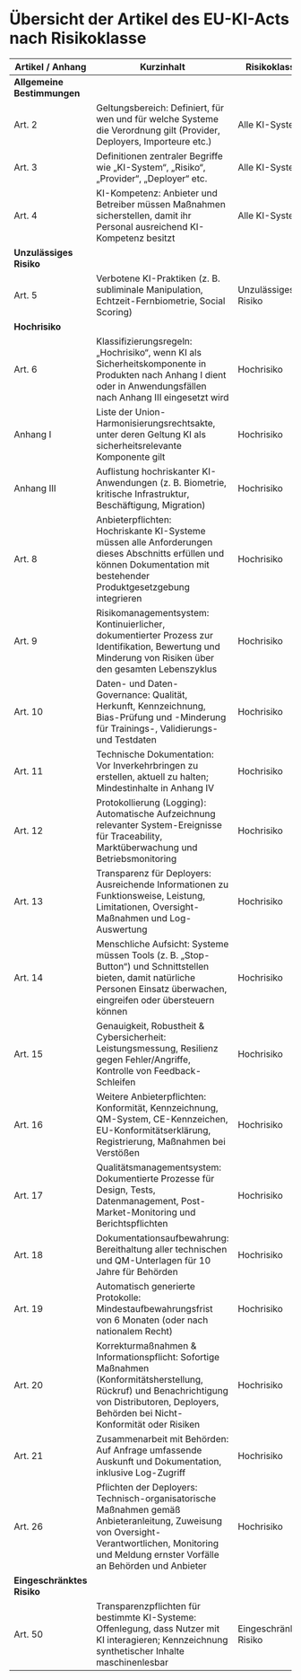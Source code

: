 # Übersicht der Artikel des EU-KI-Acts nach Risikoklasse

| Artikel / Anhang                  | Kurzinhalt                                                                                                                                                                                                                                            | Risikoklasse           |
|-----------------------------------|--------------------------------------------------------------------------------------------------------------------------------------------------------------------------------------------------------------------------------------------------------|------------------------|
| **Allgemeine Bestimmungen**       |                                                                                                                                                                                                                                                        |                        |
| Art. 2                            | Geltungsbereich: Definiert, für wen und für welche Systeme die Verordnung gilt (Provider, Deployers, Importeure etc.)                                                                                                                                  | Alle KI-Systeme        |
| Art. 3                            | Definitionen zentraler Begriffe wie „KI-System“, „Risiko“, „Provider“, „Deployer“ etc.                                                                                                                                                                 | Alle KI-Systeme        |
| Art. 4                            | KI-Kompetenz: Anbieter und Betreiber müssen Maßnahmen sicherstellen, damit ihr Personal ausreichend KI-Kompetenz besitzt                                                                                                                              | Alle KI-Systeme        |
| **Unzulässiges Risiko**           |                                                                                                                                                                                                                                                        |                        |
| Art. 5                            | Verbotene KI-Praktiken (z. B. subliminale Manipulation, Echtzeit-Fernbiometrie, Social Scoring)                                                                                                                                                       | Unzulässiges Risiko    |
| **Hochrisiko**                    |                                                                                                                                                                                                                                                        |                        |
| Art. 6                            | Klassifizierungsregeln: „Hochrisiko“, wenn KI als Sicherheitskomponente in Produkten nach Anhang I dient oder in Anwendungsfällen nach Anhang III eingesetzt wird                                                                                     | Hochrisiko             |
| Anhang I                          | Liste der Union-Harmonisierungsrechtsakte, unter deren Geltung KI als sicherheitsrelevante Komponente gilt                                                                                                                                            | Hochrisiko             |
| Anhang III                        | Auflistung hochriskanter KI-Anwendungen (z. B. Biometrie, kritische Infrastruktur, Beschäftigung, Migration)                                                                                                                                          | Hochrisiko             |
| Art. 8                            | Anbieterpflichten: Hochriskante KI-Systeme müssen alle Anforderungen dieses Abschnitts erfüllen und können Dokumentation mit bestehender Produktgesetzgebung integrieren                                                                               | Hochrisiko             |
| Art. 9                            | Risikomanagementsystem: Kontinuierlicher, dokumentierter Prozess zur Identifikation, Bewertung und Minderung von Risiken über den gesamten Lebenszyklus                                                                                                | Hochrisiko             |
| Art. 10                           | Daten- und Daten-Governance: Qualität, Herkunft, Kennzeichnung, Bias-Prüfung und -Minderung für Trainings-, Validierungs- und Testdaten                                                                                                               | Hochrisiko             |
| Art. 11                           | Technische Dokumentation: Vor Inverkehrbringen zu erstellen, aktuell zu halten; Mindestinhalte in Anhang IV                                                                                                                                           | Hochrisiko             |
| Art. 12                           | Protokollierung (Logging): Automatische Aufzeichnung relevanter System-Ereignisse für Traceability, Marktüberwachung und Betriebsmonitoring                                                                                                          | Hochrisiko             |
| Art. 13                           | Transparenz für Deployers: Ausreichende Informationen zu Funktionsweise, Leistung, Limitationen, Oversight-Maßnahmen und Log-Auswertung                                                                                                              | Hochrisiko             |
| Art. 14                           | Menschliche Aufsicht: Systeme müssen Tools (z. B. „Stop-Button“) und Schnittstellen bieten, damit natürliche Personen Einsatz überwachen, eingreifen oder übersteuern können                                                                          | Hochrisiko             |
| Art. 15                           | Genauigkeit, Robustheit & Cybersicherheit: Leistungsmessung, Resilienz gegen Fehler/Angriffe, Kontrolle von Feedback-Schleifen                                                                                                                        | Hochrisiko             |
| Art. 16                           | Weitere Anbieterpflichten: Konformität, Kennzeichnung, QM-System, CE-Kennzeichen, EU-Konformitätserklärung, Registrierung, Maßnahmen bei Verstößen                                                                                                    | Hochrisiko             |
| Art. 17                           | Qualitätsmanagementsystem: Dokumentierte Prozesse für Design, Tests, Datenmanagement, Post-Market-Monitoring und Berichtspflichten                                                                                                                    | Hochrisiko             |
| Art. 18                           | Dokumentationsaufbewahrung: Bereithaltung aller technischen und QM-Unterlagen für 10 Jahre für Behörden                                                                                                                                               | Hochrisiko             |
| Art. 19                           | Automatisch generierte Protokolle: Mindestaufbewahrungsfrist von 6 Monaten (oder nach nationalem Recht)                                                                                                                                                | Hochrisiko             |
| Art. 20                           | Korrekturmaßnahmen & Informationspflicht: Sofortige Maßnahmen (Konformitätsherstellung, Rückruf) und Benachrichtigung von Distributoren, Deployers, Behörden bei Nicht-Konformität oder Risiken                                                         | Hochrisiko             |
| Art. 21                           | Zusammenarbeit mit Behörden: Auf Anfrage umfassende Auskunft und Dokumentation, inklusive Log-Zugriff                                                                                                                                                 | Hochrisiko             |
| Art. 26                           | Pflichten der Deployers: Technisch-organisatorische Maßnahmen gemäß Anbieteranleitung, Zuweisung von Oversight-Verantwortlichen, Monitoring und Meldung ernster Vorfälle an Behörden und Anbieter                                                      | Hochrisiko             |
| **Eingeschränktes Risiko**       |                                                                                                                                                                                                                                                        |                        |
| Art. 50                           | Transparenzpflichten für bestimmte KI-Systeme: Offenlegung, dass Nutzer mit KI interagieren; Kennzeichnung synthetischer Inhalte maschinenlesbar                                                                                                     | Eingeschränktes Risiko |
